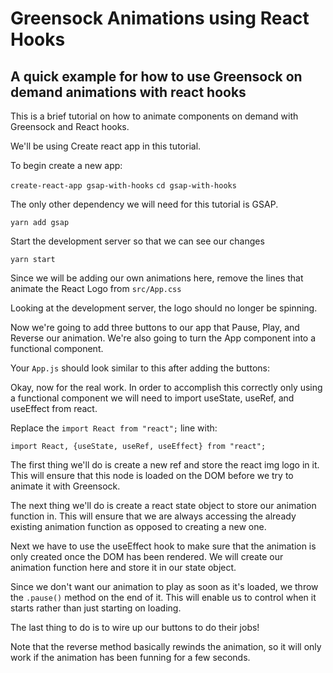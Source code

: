 # Greensock Animations using React Hooks

## A quick example for how to use Greensock on demand animations with react hooks

This is a brief tutorial on how to animate components on demand with Greensock and React hooks.

We'll be using Create react app in this tutorial.

To begin create a new app:

`create-react-app gsap-with-hooks`
`cd gsap-with-hooks`

The only other dependency we will need for this tutorial is GSAP.

`yarn add gsap`

Start the development server so that we can see our changes

`yarn start`

Since we will be adding our own animations here, remove the lines that animate the React Logo from `src/App.css`

<script src="https://gist.github.com/billyjacoby/a7ceb8336e4a962ae6ee067e7059f98a.js"></script>

Looking at the development server, the logo should no longer be spinning.

Now we're going to add three buttons to our app that Pause, Play, and Reverse our animation. We're also going to turn the App component into a functional component.

Your `App.js` should look similar to this after adding the buttons:

<script src="https://gist.github.com/billyjacoby/301453e07f887d05b2a628ec8e922f0b.js"></script>

Okay, now for the real work. In order to accomplish this correctly only using a functional component we will need to import useState, useRef, and useEffect from react.

Replace the `import React from "react";` line with:

`import React, {useState, useRef, useEffect} from "react";`

The first thing we'll do is create a new ref and store the react img logo in it. This will ensure that this node is loaded on the DOM before we try to animate it with Greensock.

<script src="https://gist.github.com/billyjacoby/7cb7784103fabfa6d83c2cd48148d1ae.js"></script>

The next thing we'll do is create a react state object to store our animation function in. This will ensure that we are always accessing the already existing animation function as opposed to creating a new one.

<script src="https://gist.github.com/billyjacoby/bf7134f3ea1bd8b22e6df8862f1628b3.js"></script>

Next we have to use the useEffect hook to make sure that the animation is only created once the DOM has been rendered. We will create our animation function here and store it in our state object.

<script src="https://gist.github.com/billyjacoby/2141a632d71dad008397f8107ce7e203.js"></script>

Since we don't want our animation to play as soon as it's loaded, we throw the `.pause()` method on the end of it. This will enable us to control when it starts rather than just starting on loading.

The last thing to do is to wire up our buttons to do their jobs!

<script src="https://gist.github.com/billyjacoby/abb69fbcd357cd6fb94af35bb33962f8.js"></script>

Note that the reverse method basically rewinds the animation, so it will only work if the animation has been funning for a few seconds.
